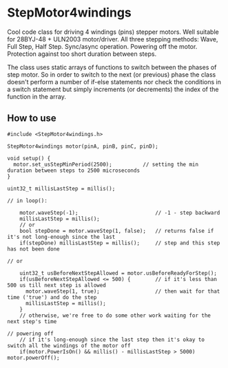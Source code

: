 # StepMotor4windings
Cool code class for driving 4 windings (pins) stepper motors. Well suitable for 28BYJ-48 + ULN2003 motor/driver. All three stepping methods: Wave, Full Step, Half Step. Sync/async operation. Powering off the motor. Protection against too short duration between steps.

The class uses static arrays of functions to switch between the phases of step motor. So in order to switch to the next (or previous) phase the class doesn't perform a number of if-else statements nor check the conditions in a switch statement but simply increments (or decrements) the index of the function in the array.

## How to use
```
#include <StepMotor4windings.h>

StepMotor4windings motor(pinA, pinB, pinC, pinD);

void setup() {
  motor.set_usStepMinPeriod(2500);          // setting the min duration between steps to 2500 microseconds
}

uint32_t millisLastStep = millis();

// in loop():

    motor.waveStep(-1);                         // -1 - step backward
    millisLastStep = millis();
    // or
    bool stepDone = motor.waveStep(1, false);   // returns false if it's not long-enough since the last
    if(stepDone) millisLastStep = millis();     // step and this step has not been done
    
// or

    uint32_t usBeforeNextStepAllowed = motor.usBeforeReadyForStep();
    if(usBeforeNextStepAllowed <= 500) {        // if it's less than 500 us till next step is allowed
      motor.waveStep(1, true);                  // then wait for that time ('true') and do the step
      millisLastStep = millis();
    }
    // otherwise, we're free to do some other work waiting for the next step's time

// powering off
    // if it's long-enough since the last step then it's okay to switch all the windings of the motor off
    if(motor.PowerIsOn() && millis() - millisLastStep > 5000) motor.powerOff();
```
